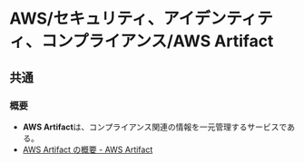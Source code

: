 # AWS/セキュリティ、アイデンティティ、コンプライアンス/AWS Artifact

## 共通

### 概要

- **AWS Artifact**は、コンプライアンス関連の情報を一元管理するサービスである。
- [AWS Artifact の概要 - AWS Artifact](https://docs.aws.amazon.com/ja_jp/artifact/latest/ug/what-is-aws-artifact.html)
